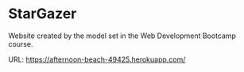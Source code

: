 # StarGazer

Website created by the model set in the Web Development Bootcamp course. 

URL: https://afternoon-beach-49425.herokuapp.com/
